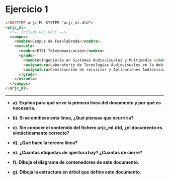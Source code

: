 # Ejercicio 1

```html
<!DOCTYPE urjc_ML SYSTEM "urjc_ml.dtd">
<urjc_ml>
  <!-- include URL URJC -->
  <campus>
    <nombre>Campus de Fuenlabrada</nombre>
    <escuela>
      <nombre>ETSI Telecomunicación</nombre>
      <grado>
        <nombre>Ingeniería en Sistemas Audiovisuales y Multimedia </nombre>
        <asignatura>Laboratorio de Tecnologias Audiovisuales en la Web</asignatura>
        <asignatura>Construcción de servicios y Aplicaciones Audiovisuales en Internet</asignatura>
      </grado>
    </escuela>
  </campus>
</urjc_ml>
```
----------

* **a). Explica para qué sirve la primera línea del documento y por qué es necesaria.**


* **b). Si se omitiese esta línea, ¿Qué piensas que ocurriría?**

* **c). Sin conocer el contenido del fichero urjc_ml.dtd, ¿el documento es sintácticamente correcto?**

* **d). ¿Qué hace la tercera línea?**

* **e). ¿Cuantas etiquetas de apertura hay? ¿Cuantas de cierre?**

* **f). Dibuja el diagrama de contenedores de este documento.**

* **g). Dibuja la estructura en árbol que define este documento.**